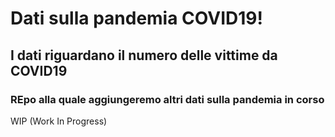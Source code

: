  Dati sulla pandemia COVID19!
 =======
 
I dati riguardano il numero delle vittime da COVID19
 -----------
  
 ### REpo alla quale aggiungeremo altri dati sulla pandemia in corso
  
WIP (Work In Progress)